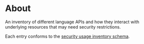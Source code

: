 # About

An inventory of different language APIs and how they interact with underlying resources that may need security restrictions.

Each entry conforms to the [security usage inventory schema](../schema/resource-access-inventory.schema.yaml).
